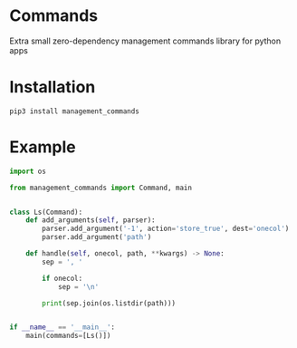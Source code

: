 # Commands
Extra small zero-dependency management commands library for python apps

# Installation
`pip3 install management_commands`

# Example
```python
import os

from management_commands import Command, main


class Ls(Command):
    def add_arguments(self, parser):
        parser.add_argument('-1', action='store_true', dest='onecol')
        parser.add_argument('path')

    def handle(self, onecol, path, **kwargs) -> None:
        sep = ', '

        if onecol:
            sep = '\n'

        print(sep.join(os.listdir(path)))


if __name__ == '__main__':
    main(commands=[Ls()])
```
